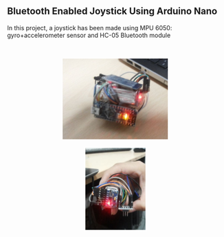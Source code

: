 <h2>Bluetooth Enabled Joystick Using Arduino Nano</h2>
<p>
In this project, a joystick has been made using MPU 6050: gyro+accelerometer sensor and HC-05 Bluetooth module
</p>
<br>
<p align="center">
  <img src="https://github.com/Akriti31/Bluetooth-Joystick/blob/master/1.PNG">
</p>
<p align="center">
  <img src="https://github.com/Akriti31/Bluetooth-Joystick/blob/master/2.PNG">
</p>
